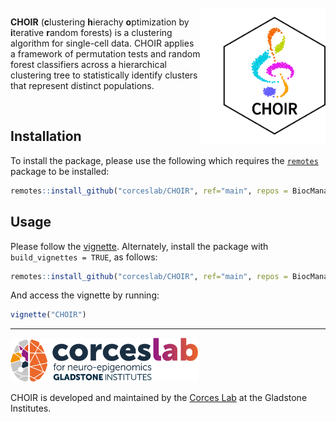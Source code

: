 <br>
<a href ="https://www.CHOIRclustering.com"><img src="man/figures/logo.png" width="200px" align="right" /></a>

<!-- badges: start -->
<!-- badges: end -->

**CHOIR** (**c**lustering **h**ierachy **o**ptimization by **i**terative **r**andom forests) is a clustering algorithm for single-cell data. CHOIR applies a framework of permutation tests and random forest classifiers across a hierarchical clustering tree to statistically identify clusters that represent distinct populations.

<br>

## Installation

To install the package, please use the following which requires the [`remotes`](https://cran.r-project.org/web/packages/remotes/index.html) package to be installed:
``` r
remotes::install_github("corceslab/CHOIR", ref="main", repos = BiocManager::repositories(), upgrade = "never")
```

## Usage

Please follow the [vignette](https://www.choirclustering.com/articles/CHOIR.html). Alternately, install the package with `build_vignettes = TRUE`, as follows:
``` r
remotes::install_github("corceslab/CHOIR", ref="main", repos = BiocManager::repositories(), upgrade = "never", build_vignettes = TRUE)
```

And access the vignette by running:
``` r
vignette("CHOIR")
```
<hr>

<p align="left"><a href ="https://www.corceslab.com/"><img src="man/figures/CorcesLab_logo.png" alt="" width="300"></a></p>

CHOIR is developed and maintained by the [Corces Lab](https://www.corceslab.com/) at the Gladstone Institutes.
